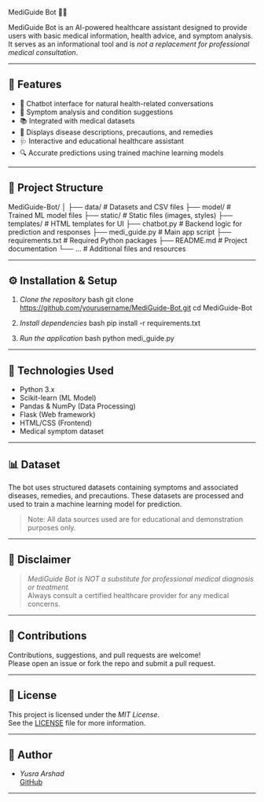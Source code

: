  MediGuide Bot 🤖💊

MediGuide Bot is an AI-powered healthcare assistant designed to provide users with basic medical information, health advice, and symptom analysis. It serves as an informational tool and is *not a replacement for professional medical consultation*.

---

## 🚀 Features

- 💬 Chatbot interface for natural health-related conversations
- 🧠 Symptom analysis and condition suggestions
- 📚 Integrated with medical datasets
- 🧾 Displays disease descriptions, precautions, and remedies
- 🩺 Interactive and educational healthcare assistant
- 🔍 Accurate predictions using trained machine learning models

---

## 📁 Project Structure


MediGuide-Bot/
│
├── data/                   # Datasets and CSV files
├── model/                  # Trained ML model files
├── static/                 # Static files (images, styles)
├── templates/              # HTML templates for UI
├── chatbot.py              # Backend logic for prediction and responses
├── medi_guide.py           # Main app script
├── requirements.txt        # Required Python packages
├── README.md               # Project documentation
└── ...                     # Additional files and resources


---

## ⚙️ Installation & Setup

1. *Clone the repository*
bash
git clone https://github.com/yourusername/MediGuide-Bot.git
cd MediGuide-Bot


2. *Install dependencies*
bash
pip install -r requirements.txt


3. *Run the application*
bash
python medi_guide.py


---

## 🧠 Technologies Used

- Python 3.x
- Scikit-learn (ML Model)
- Pandas & NumPy (Data Processing)
- Flask (Web framework)
- HTML/CSS (Frontend)
- Medical symptom dataset

---

## 📊 Dataset

The bot uses structured datasets containing symptoms and associated diseases, remedies, and precautions. These datasets are processed and used to train a machine learning model for prediction.

> Note: All data sources used are for educational and demonstration purposes only.

---

## 📢 Disclaimer

> *MediGuide Bot is NOT a substitute for professional medical diagnosis or treatment.*  
Always consult a certified healthcare provider for any medical concerns.

---

## 🙌 Contributions

Contributions, suggestions, and pull requests are welcome!  
Please open an issue or fork the repo and submit a pull request.

---

## 📄 License

This project is licensed under the *MIT License*.  
See the [LICENSE](LICENSE) file for more information.

---

## 👤 Author

- *Yusra Arshad*  
[GitHub](https://github.com/Yusra-Alam13)

---
